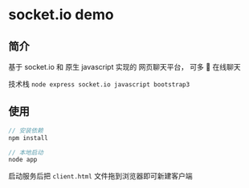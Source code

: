 # socket.io demo

## 简介

基于 socket.io 和 原生 javascript 实现的 网页聊天平台， 可多 :older_man: 在线聊天

技术栈 `node express socket.io javascript bootstrap3`


## 使用
```js
// 安装依赖
npm install

// 本地启动
node app
```
启动服务后把 `client.html` 文件拖到浏览器即可新建客户端

